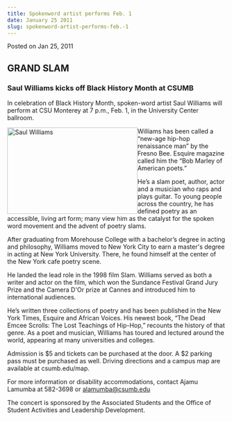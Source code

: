 ```yaml
---
title: Spokenword artist performs Feb. 1
date: January 25 2011
slug: spokenword-artist-performs-feb.-1
---
```


 



<span class="date">Posted on Jan 25, 2011    </span>
<h2>GRAND SLAM</h2>
<h3>Saul Williams kicks off Black History Month at CSUMB</h3>
<p>In celebration of Black History Month, spoken-word artist Saul
Williams will perform at CSU Monterey at 7 p.m., Feb. 1, in the
University Center ballroom.</p>
<p><img alt="Saul Williams" src="https://news.csumb.edu/sites/default/files/65/attachments/news/images/williams_saul3001.jpg" style="float:left; width:300px; height:199px">Williams has been
called a &#x201C;new-age hip-hop renaissance man&#x201D; by the Fresno Bee.
Esquire magazine called him the &#x201C;Bob Marley of American poets.&#x201D;</img></p>
<p>He&#x2019;s a slam poet, author, actor and a musician who raps and
plays guitar. To young people across the country, he has defined
poetry as an accessible, living art form; many view him as the
catalyst for the spoken word movement and the advent of poetry
slams.</p>
<p>After graduating from Morehouse College with a bachelor&#x2019;s degree
in acting and philosophy, Williams moved to New York City to earn a
master&apos;s degree in acting at New York University. There, he found
himself at the center of the New York cafe poetry scene.</p>
<p>He landed the lead role in the 1998 film Slam. Williams served
as both a writer and actor on the film, which won the Sundance
Festival Grand Jury Prize and the Camera D&apos;Or prize at Cannes and
introduced him to international audiences.</p>
<p>He&#x2019;s written three collections of poetry and has been published
in the New York Times, Esquire and African Voices. His newest book,
&#x201C;The Dead Emcee Scrolls: The Lost Teachings of Hip-Hop,&#x201D; recounts
the history of that genre. As a poet and musician, Williams has
toured and lectured around the world, appearing at many
universities and colleges.</p>
<p>Admission is $5 and tickets can be purchased at the door. A $2
parking pass must be purchased as well. Driving directions and a
campus map are available at csumb.edu/map.</p>
<p>For more information or disability accommodations, contact Ajamu
Lamumba at 582-3698 or <a href="mailto:alamumba@csumb.edu">alamumba@csumb.edu</a></p>
<p>The concert is sponsored by the Associated Students and the
Office of Student Activities and Leadership Development.</p>
<p>&#xA0;</p>
<p><br>
<br>
&#xA0;</br></br></p>





 
